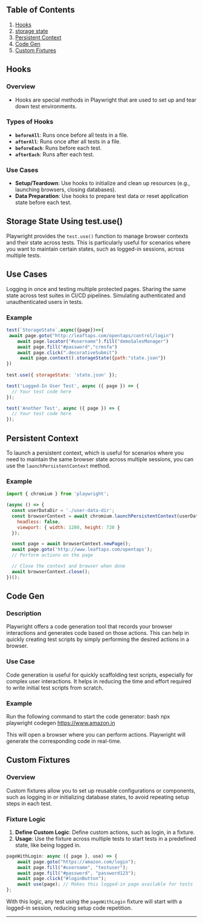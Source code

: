 ## Table of Contents

1. [Hooks](#hooks)
2. [storage state](#storagestate)
3. [Persistent Context](#persistent-context)
4. [Code Gen](#code-gen)
5. [Custom Fixtures](#custom-fixtures)

## Hooks

### Overview
- Hooks are special methods in Playwright that are used to set up and tear down test environments.

### Types of Hooks
- **`beforeAll`**: Runs once before all tests in a file.
- **`afterAll`**: Runs once after all tests in a file.
- **`beforeEach`**: Runs before each test.
- **`afterEach`**: Runs after each test.

### Use Cases
- **Setup/Teardown**: Use hooks to initialize and clean up resources (e.g., launching browsers, closing databases).
- **Data Preparation**: Use hooks to prepare test data or reset application state before each test.

## Storage State Using test.use()

Playwright provides the `test.use()` function to manage browser contexts and their state across tests. This is particularly useful for scenarios where you want to maintain certain states, such as logged-in sessions, across multiple tests.

##  Use Cases
Logging in once and testing multiple protected pages.
Sharing the same state across test suites in CI/CD pipelines.
Simulating authenticated and unauthenticated users in tests.

### Example

```javascript
test(`StorageState`,async({page})=>{
 await page.goto("http://leaftaps.com/opentaps/control/login")
    await page.locator("#username").fill("demoSalesManager")
    await page.fill("#password","crmsfa")
    await page.click(".decorativeSubmit") 
     await page.context().storageState({path:"state.json"})
})
 
test.use({ storageState: 'state.json' });

test('Logged-In User Test', async ({ page }) => {
  // Your test code here
});

test('Another Test', async ({ page }) => {
  // Your test code here
});
  ```


## Persistent Context

To launch a persistent context, which is useful for scenarios where you need to maintain the same browser state across multiple sessions, you can use the `launchPersistentContext` method.

### Example

```javascript
import { chromium } from 'playwright';

(async () => {
  const userDataDir = './user-data-dir';
  const browserContext = await chromium.launchPersistentContext(userDataDir, {
    headless: false,
    viewport: { width: 1280, height: 720 }
  });

  const page = await browserContext.newPage();
  await page.goto('http://www.leaftaps.com/opentaps');
  // Perform actions on the page

  // Close the context and browser when done
  await browserContext.close();
})();

```
## Code Gen

### Description
Playwright offers a code generation tool that records your browser interactions and generates code based on those actions. This can help in quickly creating test scripts by simply performing the desired actions in a browser.

### Use Case
Code generation is useful for quickly scaffolding test scripts, especially for complex user interactions. It helps in reducing the time and effort required to write initial test scripts from scratch.

### Example
Run the following command to start the code generator:
bash
npx playwright codegen https://www.amazon.in

This will open a browser where you can perform actions. Playwright will generate the corresponding code in real-time.


## Custom Fixtures

### Overview
Custom fixtures allow you to set up reusable configurations or components, such as logging in or initializing database states, to avoid repeating setup steps in each test.

### Fixture Logic

1. **Define Custom Logic**: Define custom actions, such as login, in a fixture.
2. **Usage**: Use the fixture across multiple tests to start tests in a predefined state, like being logged in.

```typescript
pageWithLogin: async ({ page }, use) => {
    await page.goto("https://amazon.com/login");
    await page.fill("#username", "testuser");
    await page.fill("#password", "password123");
    await page.click("#loginButton");
    await use(page); // Makes this logged-in page available for tests
};
```

With this logic, any test using the `pageWithLogin` fixture will start with a logged-in session, reducing setup code repetition.

---
